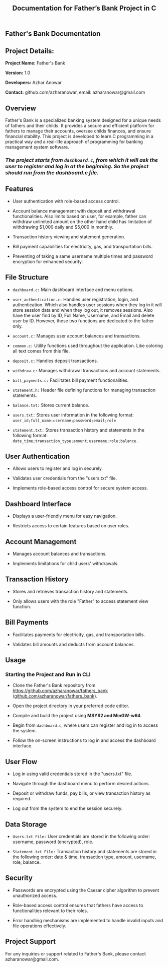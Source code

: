 <html><body><article id="897c86dc-9fcf-4d42-bf2c-1fb8f13caf85" class="page sans"><header><h1 class="page-title">Documentation for Father’s Bank Project in C</h1><p class="page-description"></p></header><div class="page-body"><h1 id="ed9f3b1c-e1b4-4a91-b900-9dc68bd4161f" class="">Father&#x27;s Bank Documentation</h1><h2 id="c70e3ada-c04c-407b-8150-c0463e2ff556" class="">Project Details:</h2><p id="29b3a4f2-70b7-458d-9969-1dd928394ba5" class=""><strong>Project Name:</strong> Father&#x27;s Bank</p><p id="4c80085b-da7f-40dc-8156-b5be0667422c" class=""><strong>Version:</strong> 1.0</p><p id="0692ea83-4566-4340-8001-eaa996d5c4ad" class=""><strong>Developers:</strong> Azhar Anowar</p><p id="81c95d35-e4ae-4c0e-a5c9-1dd68dd7262f" class=""><strong>Contact:</strong> github.com/azharanowar, email: azharanowar@gmail.com</p><h2 id="c07fdabe-983b-43e1-9170-7b3c30565daf" class="">Overview</h2><p id="a244d503-3b44-4ab3-876d-1103a3d39cd1" class="">Father&#x27;s Bank is a specialized banking system designed for a unique needs of fathers and their childs. It provides a secure and efficient platform for fathers to manage their accounts, oversee childs finances, and ensure financial stability. This project is developed to learn C programming in a practical way and a real-life approach of programming for banking management system software.</p><p id="ceb02b5c-3154-4972-b64a-1f0428e3e42f" class="">
</p><h3 id="01372fde-c4ad-44be-b27f-dd342bce42e8" class=""><em>The project starts from </em><em><code>dashboard.c</code></em><em>, from which it will ask the user to register and log in at the beginning. So the project should run from the dashboard.c file.</em></h3><h2 id="abe45d2f-790d-4c46-8eef-ec6b69da020f" class="">Features</h2><ul id="eb6e3150-b3fa-4c14-a353-ada45923c5f8" class="bulleted-list"><li style="list-style-type:disc">User authentication with role-based access control.</li></ul><ul id="43c5cd60-a145-43d9-a4d9-0cd2a5c445bf" class="bulleted-list"><li style="list-style-type:disc">Account balance management with deposit and withdrawal functionalities. Also limits based on user, for example, father can withdraw unlimited amount on the other hand child has limitation of withdrawing $1,000 daily and $5,000 in monthly.</li></ul><ul id="8de5f2ce-4713-45b4-8320-54ea4b7218ab" class="bulleted-list"><li style="list-style-type:disc">Transaction history viewing and statement generation.</li></ul><ul id="99b4a1a6-4b9e-4cac-87db-9774fe2908f7" class="bulleted-list"><li style="list-style-type:disc">Bill payment capabilities for electricity, gas, and transportation bills.</li></ul><ul id="8b7856a7-8abd-4ea9-b658-77407e6f942b" class="bulleted-list"><li style="list-style-type:disc">Preventing of taking a same username multiple times and password encryption for enhanced security.</li></ul><h2 id="3e4af2db-b679-47ce-9883-3d9c8c975546" class="">File Structure</h2><ul id="26ef5f96-c287-4868-bacd-246403a09cfd" class="bulleted-list"><li style="list-style-type:disc"><code>dashboard.c:</code> Main dashboard interface and menu options.</li></ul><ul id="de62941b-e0e6-4146-81ca-c8b0170b998d" class="bulleted-list"><li style="list-style-type:disc"><code>user_authentication.c:</code> Handles user registration, login, and authentication. Which also handles user sessions when they log in it will store session data and when they log out, it removes sessions. Also have the user find by ID, Full Name, Username, and Email and delete user by ID. However, these two functions are dedicated to the father only.</li></ul><ul id="e7108e71-6930-48bf-9f14-3c233a0f22fa" class="bulleted-list"><li style="list-style-type:disc"><code>account.c:</code> Manages user account balances and transactions.</li></ul><ul id="442398d1-31a4-44b7-ae26-fd6578e5a029" class="bulleted-list"><li style="list-style-type:disc"><code>common.c:</code> Utility functions used throughout the application. Like coloring all text comes from this file.</li></ul><ul id="49d495a4-5da9-4822-bd78-0e5c21783b8f" class="bulleted-list"><li style="list-style-type:disc"><code>deposit.c:</code> Handles deposit transactions.</li></ul><ul id="ec991ef3-a3ba-4b22-963a-35a4777c9cdd" class="bulleted-list"><li style="list-style-type:disc"><code>withdraw.c:</code> Manages withdrawal transactions and account statements.</li></ul><ul id="70e58bc0-41bf-48ec-89da-bedc0a35507f" class="bulleted-list"><li style="list-style-type:disc"><code>bill_payments.c:</code> Facilitates bill payment functionalities.</li></ul><ul id="ab2ab08f-099f-4fbe-9f60-05e9166f4665" class="bulleted-list"><li style="list-style-type:disc"><code>statement.h:</code> Header file defining functions for managing transaction statements.</li></ul><ul id="1d951822-9c23-434f-b014-5b4971e5af27" class="bulleted-list"><li style="list-style-type:disc"><code>balance.txt:</code> Stores current balance.</li></ul><ul id="5c26783d-32cd-460b-8013-3de43a621988" class="bulleted-list"><li style="list-style-type:disc"><code>users.txt:</code> Stores user information in the following format: <code>user_id;full_name;username;password;email;role</code></li></ul><ul id="112e4444-e1c1-4825-833d-cb46943efc57" class="bulleted-list"><li style="list-style-type:disc"><code>statement.txt:</code> Stores transaction history and statements in the following format: <code>date_time;transaction_type;amount;username;role;balance.</code></li></ul><h2 id="269242ef-3e40-4998-a716-394d3ec16cae" class="">User Authentication</h2><ul id="9c0b21e2-3e27-476e-80f5-574f099d347b" class="bulleted-list"><li style="list-style-type:disc">Allows users to register and log in securely.</li></ul><ul id="6a2b3b9c-974b-4e6a-a28c-a8b9ce0ced53" class="bulleted-list"><li style="list-style-type:disc">Validates user credentials from the &quot;users.txt&quot; file.</li></ul><ul id="9edca2e5-a826-47f6-be6d-fe28009327d3" class="bulleted-list"><li style="list-style-type:disc">Implements role-based access control for secure system access.</li></ul><h2 id="2eb52445-1566-4d70-8435-6fa1374e6620" class="">Dashboard Interface</h2><ul id="2b7eebb4-2964-471b-a1c8-fd7e869be04b" class="bulleted-list"><li style="list-style-type:disc">Displays a user-friendly menu for easy navigation.</li></ul><ul id="4a3145dd-1bae-44a1-b656-dc04256413a5" class="bulleted-list"><li style="list-style-type:disc">Restricts access to certain features based on user roles.</li></ul><h2 id="e1eef01f-5d22-446a-9cd0-8d0546dc3f5d" class="">Account Management</h2><ul id="948b4a3b-f402-4d79-9447-997e0b9f67c1" class="bulleted-list"><li style="list-style-type:disc">Manages account balances and transactions.</li></ul><ul id="11de9a8b-46a9-4919-94bc-e4aeab9ec01f" class="bulleted-list"><li style="list-style-type:disc">Implements limitations for child users&#x27; withdrawals.</li></ul><h2 id="ba8dc306-c55d-4f55-b6ff-868fe38c4f29" class="">Transaction History</h2><ul id="25ed11ec-1f27-421c-a318-2640a84c2932" class="bulleted-list"><li style="list-style-type:disc">Stores and retrieves transaction history and statements.</li></ul><ul id="c95ba936-d2fe-48bd-847a-69ec7a3296c3" class="bulleted-list"><li style="list-style-type:disc">Only allows users with the role &quot;Father&quot; to access statement view function.</li></ul><h2 id="63a4a6a4-9906-47bd-b713-12269c8096e6" class="">Bill Payments</h2><ul id="3875cb7b-b032-4a9f-bcbf-fdf1335d76dc" class="bulleted-list"><li style="list-style-type:disc">Facilitates payments for electricity, gas, and transportation bills.</li></ul><ul id="054b5085-9ade-4bfa-8053-dd78da1e39d0" class="bulleted-list"><li style="list-style-type:disc">Validates bill amounts and deducts from account balances.</li></ul><h2 id="8562326f-9cae-4ca9-af35-93fd5af03458" class="">Usage</h2><h3 id="6c1aa261-46fb-45c5-96b5-8768455ff89a" class="">Starting the Project and Run in CLI</h3><ul id="ce3fc8b5-90e3-4dfb-8b4f-aebf71064339" class="bulleted-list"><li style="list-style-type:disc">Clone the Father&#x27;s Bank repository from <a href="https://github.com/azharanowar/fathers_bank">https://github.com/azharanowar/fathers_bank</a> (<a href="http://github.com/azharanowar/fathers_bank">github.com/azharanowar/fathers_bank</a>).</li></ul><ul id="593ace3a-516b-4ff3-b202-5af5324ac11d" class="bulleted-list"><li style="list-style-type:disc">Open the project directory in your preferred code editor.</li></ul><ul id="f8009a5b-180f-4f86-a52b-e98cb6691a72" class="bulleted-list"><li style="list-style-type:disc">Compile and build the project using <strong>MSYS2 and MinGW-w64</strong>.</li></ul><ul id="fa394cfd-d65a-475d-a5e4-2a242477dd48" class="bulleted-list"><li style="list-style-type:disc">Begin from <code>dashboard.c</code>, where users can register and log in to access the system.</li></ul><ul id="eec127b8-20b5-4f97-bf9c-2c471aaf6824" class="bulleted-list"><li style="list-style-type:disc">Follow the on-screen instructions to log in and access the dashboard interface.</li></ul><h2 id="e72cae4c-230e-4c58-97ee-f8f599558522" class="">User Flow</h2><ul id="a0164847-6f30-49c2-9820-aaac34910c73" class="bulleted-list"><li style="list-style-type:disc">Log in using valid credentials stored in the &quot;users.txt&quot; file.</li></ul><ul id="47fa701f-7ba7-4f90-a369-bb6fb20e18e6" class="bulleted-list"><li style="list-style-type:disc">Navigate through the dashboard menu to perform desired actions.</li></ul><ul id="dd5e66a5-13a6-46e2-804c-cb736db79625" class="bulleted-list"><li style="list-style-type:disc">Deposit or withdraw funds, pay bills, or view transaction history as required.</li></ul><ul id="2f4797bd-1d19-484a-944b-7f138eb930b8" class="bulleted-list"><li style="list-style-type:disc">Log out from the system to end the session securely.</li></ul><h2 id="ed12d4b0-b862-4023-85e8-a5f2f8b8309e" class="">Data Storage</h2><ul id="5a581560-e760-4cde-a3c4-24c9255b5f57" class="bulleted-list"><li style="list-style-type:disc"><code>Users.txt File:</code> User credentials are stored in the following order: username, password (encrypted), role.</li></ul><ul id="fd5a782a-f4bd-4c53-88e6-f9a6c4a557d3" class="bulleted-list"><li style="list-style-type:disc"><code>Statement.txt File:</code> Transaction history and statements are stored in the following order: date &amp; time, transaction type, amount, username, role, balance.</li></ul><h2 id="e7e5bb69-77a0-44d0-ae97-16012521c250" class="">Security</h2><ul id="fa3fa9c3-202d-4d3f-a2c2-b674f1739bcf" class="bulleted-list"><li style="list-style-type:disc">Passwords are encrypted using the Caesar cipher algorithm to prevent unauthorized access.</li></ul><ul id="94c9136f-6add-4756-a7df-8eed90439d82" class="bulleted-list"><li style="list-style-type:disc">Role-based access control ensures that fathers have access to functionalities relevant to their roles.</li></ul><ul id="b4cf4a0a-f9cd-4d3c-a5af-74e1ebed3d68" class="bulleted-list"><li style="list-style-type:disc">Error handling mechanisms are implemented to handle invalid inputs and file operations effectively.</li></ul><h2 id="c6d248ce-e0b4-42d8-8814-42687c76661e" class="">Project Support</h2><p id="19e9344a-7f42-41ed-9d98-0beb76fb4b96" class="">For any inquiries or support related to Father&#x27;s Bank, please contact azharanowar@gmail.com.</p></div></article><span class="sans" style="font-size:14px;padding-top:2em"></span></body></html>